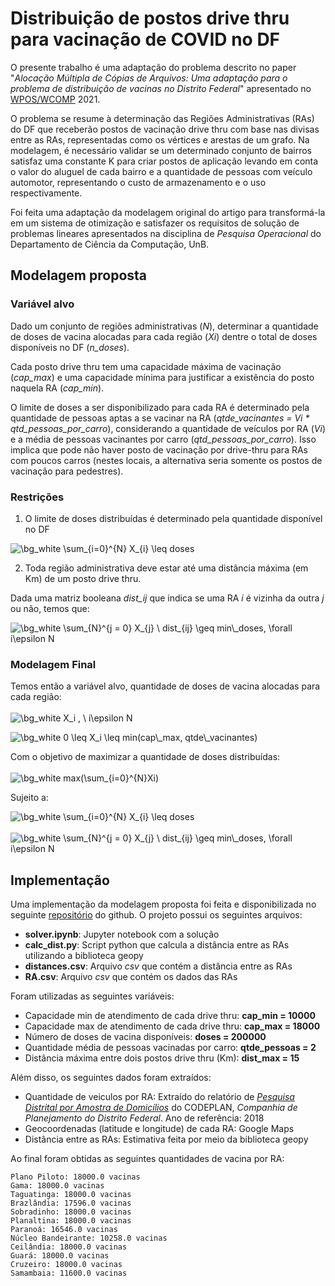 # Distribuição de postos drive thru para vacinação de COVID no DF

O presente trabalho é uma adaptação do problema descrito no paper "*Alocação Múltipla de Cópias de Arquivos: Uma adaptação para o problema de distribuição de vacinas no Distrito Federal*" apresentado no [WPOS/WCOMP](http://wpos.unb.br) 2021.

O problema se resume à determinação das Regiões Administrativas (RAs) do DF que receberão postos de vacinação drive thru com base nas divisas entre as RAs, representadas como os vértices e arestas de um grafo. Na modelagem, é necessário validar se um determinado conjunto de bairros satisfaz uma constante K para criar postos de aplicação levando em conta o valor do aluguel de cada bairro e a quantidade de pessoas com veículo automotor, representando o custo de armazenamento e o uso respectivamente.

Foi feita uma adaptação da modelagem original do artigo para transformá-la em um sistema de otimização e satisfazer os requisitos de solução de problemas lineares apresentados na disciplina de *Pesquisa Operacional* do Departamento de Ciência da Computação, UnB.

## Modelagem proposta


### Variável alvo

Dado um conjunto de regiões administrativas (*N*), determinar a quantidade de doses de vacina alocadas para cada região (*Xi*) dentre o total de doses disponíveis no DF (*n_doses*).

Cada posto drive thru tem uma capacidade máxima de vacinação (*cap_max*) e uma capacidade mínima para justificar a existência do posto naquela RA (*cap_min*).

O limite de doses a ser disponibilizado para cada RA é determinado pela quantidade de pessoas aptas a se vacinar na RA (*qtde_vacinantes = Vi * qtd_pessoas_por_carro*), considerando a quantidade de veículos por RA (*Vi*) e a média de pessoas vacinantes por carro (*qtd_pessoas_por_carro*). Isso implica que pode não haver posto de vacinação por drive-thru para RAs com poucos carros (nestes locais, a alternativa seria somente os postos de vacinação para pedestres).

### Restrições

1. O limite de doses distribuídas é determinado pela quantidade disponível no DF

<img src="https://latex.codecogs.com/png.image?\dpi{110}&space;\bg_white&space;\sum_{i=0}^{N}&space;X_{i}&space;\leq&space;doses" title="\bg_white \sum_{i=0}^{N} X_{i} \leq doses" />

2. Toda região administrativa deve estar até uma distância máxima (em Km) de um posto drive thru.

Dada uma matriz booleana *dist_ij* que indica se uma RA *i* é vizinha da outra *j* ou não, temos que:

<img src="https://latex.codecogs.com/png.image?\dpi{110}&space;\bg_white&space;\sum_{N}^{j&space;=&space;0}&space;X_{j}&space;\&space;dist_{ij}&space;\geq&space;min\_doses,&space;\forall&space;i\epsilon&space;N" title="\bg_white \sum_{N}^{j = 0} X_{j} \ dist_{ij} \geq min\_doses, \forall i\epsilon N" />


### Modelagem Final

Temos então a variável alvo, quantidade de doses de vacina alocadas para cada região:
<br/><br/>
<img src="https://latex.codecogs.com/png.image?\dpi{110}&space;\bg_white&space;X_i&space;,&space;\&space;i\epsilon&space;N" title="\bg_white X_i , \ i\epsilon N" />

<img src="https://latex.codecogs.com/png.image?\dpi{110}&space;\bg_white&space;0&space;\leq&space;X_i&space;\leq&space;min(cap\_max,&space;qtde\_vacinantes)" title="\bg_white 0 \leq X_i \leq min(cap\_max, qtde\_vacinantes)" />

Com o objetivo de maximizar a quantidade de doses distribuídas:
<br/><br/>
<img src="https://latex.codecogs.com/png.image?\dpi{110}&space;\bg_white&space;max(\sum_{i=0}^{N}Xi)" title="\bg_white max(\sum_{i=0}^{N}Xi)" />

Sujeito a:

<img src="https://latex.codecogs.com/png.image?\dpi{110}&space;\bg_white&space;\sum_{i=0}^{N}&space;X_{i}&space;\leq&space;doses" title="\bg_white \sum_{i=0}^{N} X_{i} \leq doses" />
<br/><br/>
<img src="https://latex.codecogs.com/png.image?\dpi{110}&space;\bg_white&space;\sum_{N}^{j&space;=&space;0}&space;X_{j}&space;\&space;dist_{ij}&space;\geq&space;min\_doses,&space;\forall&space;i\epsilon&space;N" title="\bg_white \sum_{N}^{j = 0} X_{j} \ dist_{ij} \geq min\_doses, \forall i\epsilon N" />


## Implementação

Uma implementação da modelagem proposta foi feita e disponibilizada no seguinte [repositório](https://github.com/FernandaAmaral/vaccinationPoints) do github. O projeto possui os seguintes arquivos:

- **solver.ipynb**: Jupyter notebook com a solução
- **calc_dist.py**: Script python que calcula a distância entre as RAs utilizando a biblioteca geopy
- **distances.csv**: Arquivo *csv* que contém a distância entre as RAs
- **RA.csv**: Arquivo *csv* que contém os dados das RAs

Foram utilizadas as seguintes variáveis:

- Capacidade min de atendimento de cada drive thru: **cap_min = 10000**
- Capacidade max de atendimento de cada drive thru: **cap_max = 18000**
- Número de doses de vacina disponíveis: **doses = 200000**
- Quantidade média de pessoas vacinadas por carro: **qtde_pessoas = 2**
- Distância máxima entre dois postos drive thru (Km): **dist_max = 15**

Além disso, os seguintes dados foram extraídos:

- Quantidade de veiculos por RA: Extraído do relatório de [*Pesquisa Distrital por Amostra de Domicílios*](https://www.codeplan.df.gov.br/pdad-2018/) do CODEPLAN, *Companhia de Planejamento do Distrito Federal*. Ano de referência: 2018
- Geocoordenadas (latitude e longitude) de cada RA: Google Maps
- Distância entre as RAs: Estimativa feita por meio da biblioteca geopy

Ao final foram obtidas as seguintes quantidades de vacina por RA:

```
Plano Piloto: 18000.0 vacinas
Gama: 18000.0 vacinas
Taguatinga: 18000.0 vacinas
Brazlândia: 17596.0 vacinas
Sobradinho: 18000.0 vacinas
Planaltina: 18000.0 vacinas
Paranoá: 16546.0 vacinas
Núcleo Bandeirante: 10258.0 vacinas
Ceilândia: 18000.0 vacinas
Guará: 18000.0 vacinas
Cruzeiro: 18000.0 vacinas
Samambaia: 11600.0 vacinas
```



